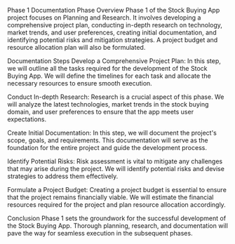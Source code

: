 Phase 1 Documentation
Phase Overview
Phase 1 of the Stock Buying App project focuses on Planning and Research. It involves developing a comprehensive project plan, conducting in-depth research on technology, market trends, and user preferences, creating initial documentation, and identifying potential risks and mitigation strategies. A project budget and resource allocation plan will also be formulated.

Documentation Steps
Develop a Comprehensive Project Plan: In this step, we will outline all the tasks required for the development of the Stock Buying App. We will define the timelines for each task and allocate the necessary resources to ensure smooth execution.

Conduct In-depth Research: Research is a crucial aspect of this phase. We will analyze the latest technologies, market trends in the stock buying domain, and user preferences to ensure that the app meets user expectations.

Create Initial Documentation: In this step, we will document the project's scope, goals, and requirements. This documentation will serve as the foundation for the entire project and guide the development process.

Identify Potential Risks: Risk assessment is vital to mitigate any challenges that may arise during the project. We will identify potential risks and devise strategies to address them effectively.

Formulate a Project Budget: Creating a project budget is essential to ensure that the project remains financially viable. We will estimate the financial resources required for the project and plan resource allocation accordingly.

Conclusion
Phase 1 sets the groundwork for the successful development of the Stock Buying App. Thorough planning, research, and documentation will pave the way for seamless execution in the subsequent phases.

